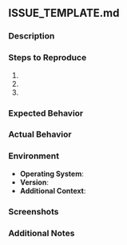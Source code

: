 ## ISSUE_TEMPLATE.md

<!--
Thank you for taking the time to report an issue! Please fill out the following template to help us understand the problem better.
-->

### Description
<!-- A clear and concise description of the issue. -->

### Steps to Reproduce
1. <!-- Step 1 -->
2. <!-- Step 2 -->
3. <!-- Step 3 -->

### Expected Behavior
<!-- A clear description of what you expected to happen. -->

### Actual Behavior
<!-- A clear description of what actually happened. -->

### Environment
- **Operating System**: <!-- e.g., Windows, Linux, macOS -->
- **Version**: <!-- e.g., 1.0.0 -->
- **Additional Context**: <!-- Any other relevant information -->

### Screenshots
<!-- If applicable, add screenshots to help explain your problem. -->

### Additional Notes
<!-- Any other information that may be helpful in resolving the issue. -->